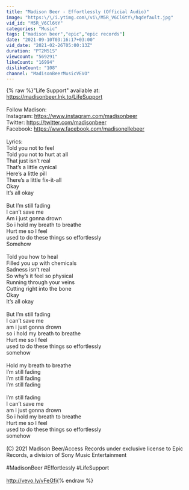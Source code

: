 ```yaml
---
title: "Madison Beer - Effortlessly (Official Audio)"
image: "https:\/\/i.ytimg.com\/vi\/M5R_V6Cl6tY\/hqdefault.jpg"
vid_id: "M5R_V6Cl6tY"
categories: "Music"
tags: ["madison beer","epic","epic records"]
date: "2021-09-10T03:16:17+03:00"
vid_date: "2021-02-26T05:00:13Z"
duration: "PT2M51S"
viewcount: "569291"
likeCount: "16994"
dislikeCount: "108"
channel: "MadisonBeerMusicVEVO"
---
```

{% raw %}&quot;Life Support&quot; available at: <a rel="nofollow" target="blank" href="https://madisonbeer.lnk.to/LifeSupport">https://madisonbeer.lnk.to/LifeSupport</a><br /><br />Follow Madison:<br />Instagram: <a rel="nofollow" target="blank" href="https://www.instagram.com/madisonbeer">https://www.instagram.com/madisonbeer</a><br />Twitter: <a rel="nofollow" target="blank" href="https://twitter.com/madisonbeer">https://twitter.com/madisonbeer</a><br />Facebook: <a rel="nofollow" target="blank" href="https://www.facebook.com/madisonellebeer">https://www.facebook.com/madisonellebeer</a><br /><br />Lyrics:<br />Told you not to feel<br />Told you not to hurt at all<br />That just isn’t real<br />That’s a little cynical<br />Here’s a little pill<br />There’s a little fix-it-all<br />Okay<br />It’s all okay<br /><br />But I’m still fading<br />I can’t save me<br />Am i just gonna drown<br />So i hold my breath to breathe<br />Hurt me so I feel <br />used to do these things so effortlessly<br />Somehow<br /><br />Told you how to heal<br />Filled you up with chemicals<br />Sadness isn’t real<br />So why’s it feel so physical<br />Running through your veins<br />Cutting right into the bone<br />Okay<br />It’s all okay<br /><br />But I’m still fading<br />I can’t save me<br />am i just gonna drown<br />so i hold my breath to breathe <br />Hurt me so I feel <br />used to do these things so effortlessly <br />somehow<br /><br />Hold my breath to breathe <br />I’m still fading<br />I’m still fading<br />I’m still fading<br /><br />I’m still fading<br />I can’t save me<br />am i just gonna drown<br />So i hold my breath to breathe <br />Hurt me so I feel <br />used to do these things so effortlessly <br />somehow<br /><br />(C) 2021 Madison Beer/Access Records under exclusive license to Epic Records, a division of Sony Music Entertainment<br /><br />#MadisonBeer #Effortlessly #LifeSupport<br /><br /><a rel="nofollow" target="blank" href="http://vevo.ly/vFeGfi">http://vevo.ly/vFeGfi</a>{% endraw %}
